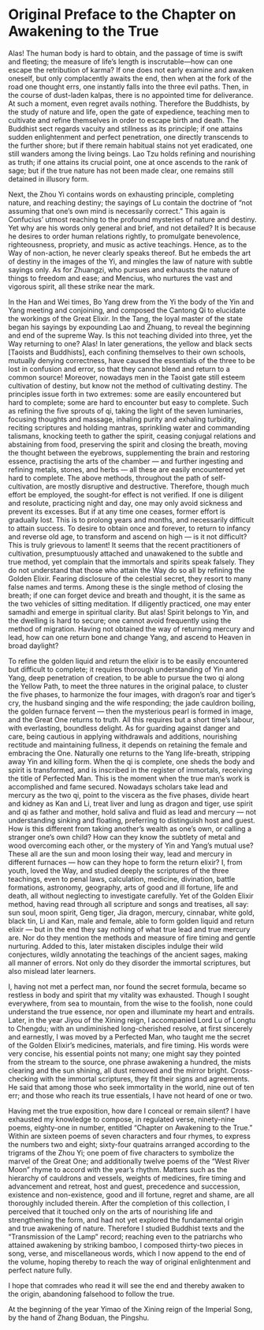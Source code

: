 # Original Preface to the Chapter on Awakening to the True

Alas! The human body is hard to obtain, and the passage of time is swift and fleeting; the measure of life’s length is inscrutable—how can one escape the retribution of karma? If one does not early examine and awaken oneself, but only complacently awaits the end, then when at the fork of the road one thought errs, one instantly falls into the three evil paths. Then, in the course of dust-laden kalpas, there is no appointed time for deliverance. At such a moment, even regret avails nothing. Therefore the Buddhists, by the study of nature and life, open the gate of expedience, teaching men to cultivate and refine themselves in order to escape birth and death. The Buddhist sect regards vacuity and stillness as its principle; if one attains sudden enlightenment and perfect penetration, one directly transcends to the further shore; but if there remain habitual stains not yet eradicated, one still wanders among the living beings. Lao Tzu holds refining and nourishing as truth; if one attains its crucial point, one at once ascends to the rank of sage; but if the true nature has not been made clear, one remains still detained in illusory form.

Next, the Zhou Yi contains words on exhausting principle, completing nature, and reaching destiny; the sayings of Lu contain the doctrine of “not assuming that one’s own mind is necessarily correct.” This again is Confucius’ utmost reaching to the profound mysteries of nature and destiny. Yet why are his words only general and brief, and not detailed? It is because he desires to order human relations rightly, to promulgate benevolence, righteousness, propriety, and music as active teachings. Hence, as to the Way of non-action, he never clearly speaks thereof. But he embeds the art of destiny in the images of the Yi, and mingles the law of nature with subtle sayings only. As for Zhuangzi, who pursues and exhausts the nature of things to freedom and ease; and Mencius, who nurtures the vast and vigorous spirit, all these strike near the mark.

In the Han and Wei times, Bo Yang drew from the Yi the body of the Yin and Yang meeting and conjoining, and composed the Cantong Qi to elucidate the workings of the Great Elixir. In the Tang, the loyal master of the state began his sayings by expounding Lao and Zhuang, to reveal the beginning and end of the supreme Way. Is this not teaching divided into three, yet the Way returning to one? Alas! In later generations, the yellow and black sects [Taoists and Buddhists], each confining themselves to their own schools, mutually denying correctness, have caused the essentials of the three to be lost in confusion and error, so that they cannot blend and return to a common source! Moreover, nowadays men in the Taoist gate still esteem cultivation of destiny, but know not the method of cultivating destiny. The principles issue forth in two extremes: some are easily encountered but hard to complete; some are hard to encounter but easy to complete. Such as refining the five sprouts of qi, taking the light of the seven luminaries, focusing thoughts and massage, inhaling purity and exhaling turbidity, reciting scriptures and holding mantras, sprinkling water and commanding talismans, knocking teeth to gather the spirit, ceasing conjugal relations and abstaining from food, preserving the spirit and closing the breath, moving the thought between the eyebrows, supplementing the brain and restoring essence, practising the arts of the chamber — and further ingesting and refining metals, stones, and herbs — all these are easily encountered yet hard to complete. The above methods, throughout the path of self-cultivation, are mostly disruptive and destructive. Therefore, though much effort be employed, the sought-for effect is not verified. If one is diligent and resolute, practicing night and day, one may only avoid sickness and prevent its excesses. But if at any time one ceases, former effort is gradually lost. This is to prolong years and months, and necessarily difficult to attain success. To desire to obtain once and forever, to return to infancy and reverse old age, to transform and ascend on high — is it not difficult? This is truly grievous to lament! It seems that the recent practitioners of cultivation, presumptuously attached and unawakened to the subtle and true method, yet complain that the immortals and spirits speak falsely. They do not understand that those who attain the Way do so all by refining the Golden Elixir. Fearing disclosure of the celestial secret, they resort to many false names and terms. Among these is the single method of closing the breath; if one can forget device and breath and thought, it is the same as the two vehicles of sitting meditation. If diligently practiced, one may enter samadhi and emerge in spiritual clarity. But alas! Spirit belongs to Yin, and the dwelling is hard to secure; one cannot avoid frequently using the method of migration. Having not obtained the way of returning mercury and lead, how can one return bone and change Yang, and ascend to Heaven in broad daylight?

To refine the golden liquid and return the elixir is to be easily encountered but difficult to complete; it requires thorough understanding of Yin and Yang, deep penetration of creation, to be able to pursue the two qi along the Yellow Path, to meet the three natures in the original palace, to cluster the five phases, to harmonize the four images, with dragon’s roar and tiger’s cry, the husband singing and the wife responding; the jade cauldron boiling, the golden furnace fervent — then the mysterious pearl is formed in image, and the Great One returns to truth. All this requires but a short time’s labour, with everlasting, boundless delight. As for guarding against danger and care, being cautious in applying withdrawals and additions, nourishing rectitude and maintaining fullness, it depends on retaining the female and embracing the One. Naturally one returns to the Yang life-breath, stripping away Yin and killing form. When the qi is complete, one sheds the body and spirit is transformed, and is inscribed in the register of immortals, receiving the title of Perfected Man. This is the moment when the true man’s work is accomplished and fame secured. Nowadays scholars take lead and mercury as the two qi, point to the viscera as the five phases, divide heart and kidney as Kan and Li, treat liver and lung as dragon and tiger, use spirit and qi as father and mother, hold saliva and fluid as lead and mercury — not understanding sinking and floating, preferring to distinguish host and guest. How is this different from taking another’s wealth as one’s own, or calling a stranger one’s own child? How can they know the subtlety of metal and wood overcoming each other, or the mystery of Yin and Yang’s mutual use? These all are the sun and moon losing their way, lead and mercury in different furnaces — how can they hope to form the return elixir? I, from youth, loved the Way, and studied deeply the scriptures of the three teachings, even to penal laws, calculation, medicine, divination, battle formations, astronomy, geography, arts of good and ill fortune, life and death, all without neglecting to investigate carefully. Yet of the Golden Elixir method, having read through all scripture and songs and treatises, all say: sun soul, moon spirit, Geng tiger, Jia dragon, mercury, cinnabar, white gold, black tin, Li and Kan, male and female, able to form golden liquid and return elixir — but in the end they say nothing of what true lead and true mercury are. Nor do they mention the methods and measure of fire timing and gentle nurturing. Added to this, later mistaken disciples indulge their wild conjectures, wildly annotating the teachings of the ancient sages, making all manner of errors. Not only do they disorder the immortal scriptures, but also mislead later learners.

I, having not met a perfect man, nor found the secret formula, became so restless in body and spirit that my vitality was exhausted. Though I sought everywhere, from sea to mountain, from the wise to the foolish, none could understand the true essence, nor open and illuminate my heart and entrails. Later, in the year Jiyou of the Xining reign, I accompanied Lord Lu of Longtu to Chengdu; with an undiminished long-cherished resolve, at first sincerely and earnestly, I was moved by a Perfected Man, who taught me the secret of the Golden Elixir’s medicines, materials, and fire timing. His words were very concise, his essential points not many; one might say they pointed from the stream to the source, one phrase awakening a hundred, the mists clearing and the sun shining, all dust removed and the mirror bright. Cross-checking with the immortal scriptures, they fit their signs and agreements. He said that among those who seek immortality in the world, nine out of ten err; and those who reach its true essentials, I have not heard of one or two.

Having met the true exposition, how dare I conceal or remain silent? I have exhausted my knowledge to compose, in regulated verse, ninety-nine poems, eighty-one in number, entitled “Chapter on Awakening to the True.” Within are sixteen poems of seven characters and four rhymes, to express the numbers two and eight; sixty-four quatrains arranged according to the trigrams of the Zhou Yi; one poem of five characters to symbolize the marvel of the Great One; and additionally twelve poems of the “West River Moon” rhyme to accord with the year’s rhythm. Matters such as the hierarchy of cauldrons and vessels, weights of medicines, fire timing and advancement and retreat, host and guest, precedence and succession, existence and non-existence, good and ill fortune, regret and shame, are all thoroughly included therein. After the completion of this collection, I perceived that it touched only on the arts of nourishing life and strengthening the form, and had not yet explored the fundamental origin and true awakening of nature. Therefore I studied Buddhist texts and the “Transmission of the Lamp” record; reaching even to the patriarchs who attained awakening by striking bamboo, I composed thirty-two pieces in song, verse, and miscellaneous words, which I now append to the end of the volume, hoping thereby to reach the way of original enlightenment and perfect nature fully.

I hope that comrades who read it will see the end and thereby awaken to the origin, abandoning falsehood to follow the true.

At the beginning of the year Yimao of the Xining reign of the Imperial Song, by the hand of Zhang Boduan, the Pingshu.
